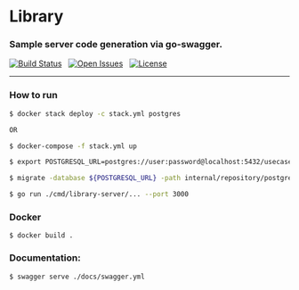 # Library

### Sample server code generation via go-swagger. 

[![Build Status](https://api.travis-ci.org/MarlikAlmighty/library.svg?branch=master&status=passed)](https://travis-ci.org/MarlikAlmighty/library) &nbsp;
[![Open Issues](https://img.shields.io/github/issues/google/fresnel)](https://github.com/MarlikAlmighty/library/issues)  &nbsp; 
[![License](https://img.shields.io/badge/License-MIT%201.0-orange.svg)](https://github.com/MarlikAlmighty/library/blob/master/LICENSE) &nbsp; 

***

### How to run
```sh
$ docker stack deploy -c stack.yml postgres 

OR

$ docker-compose -f stack.yml up

$ export POSTGRESQL_URL=postgres://user:password@localhost:5432/usecase?sslmode=disable

$ migrate -database ${POSTGRESQL_URL} -path internal/repository/postgresql/migrations up

$ go run ./cmd/library-server/... --port 3000
```

### Docker
```shell
$ docker build .
```

### Documentation: 
```sh
$ swagger serve ./docs/swagger.yml
```
